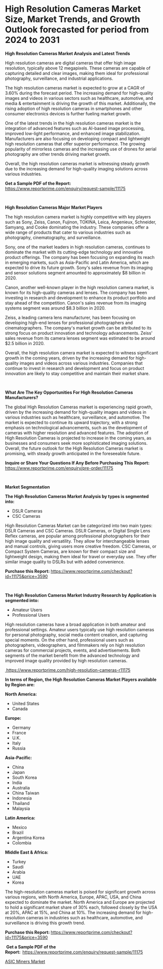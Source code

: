 <p><h1>High Resolution Cameras Market Size, Market Trends, and Growth Outlook forecasted for period from 2024 to 2031</h1></p><p><strong>High Resolution Cameras Market Analysis and Latest Trends</strong></p>
<p><p>High resolution cameras are digital cameras that offer high image resolution, typically above 12 megapixels. These cameras are capable of capturing detailed and clear images, making them ideal for professional photography, surveillance, and industrial applications.</p><p>The high resolution cameras market is expected to grow at a CAGR of 3.60% during the forecast period. The increasing demand for high-quality images and videos in various sectors such as healthcare, automotive, and media & entertainment is driving the growth of this market. Additionally, the rising adoption of high resolution cameras in smartphones and other consumer electronics devices is further fueling market growth.</p><p>One of the latest trends in the high resolution cameras market is the integration of advanced features such as AI-based image processing, improved low-light performance, and enhanced image stabilization. Manufacturers are also focusing on developing compact and lightweight high resolution cameras that offer superior performance. The growing popularity of mirrorless cameras and the increasing use of drones for aerial photography are other trends driving market growth.</p><p>Overall, the high resolution cameras market is witnessing steady growth due to the increasing demand for high-quality imaging solutions across various industries.</p></p>
<p><strong>Get a Sample PDF of the Report:&nbsp;</strong> <a href="https://www.reportprime.com/enquiry/request-sample/11175">https://www.reportprime.com/enquiry/request-sample/11175</a></p>
<p>&nbsp;</p>
<p><strong>High Resolution Cameras Major Market Players</strong></p>
<p><p>The high resolution camera market is highly competitive with key players such as Sony, Zeiss, Canon, Fujinon, TOKINA, Leica, Angenieux, Schneider, Samyang, and Cooke dominating the industry. These companies offer a wide range of products that cater to various industries such as photography, cinematography, and surveillance.</p><p>Sony, one of the market leaders in high resolution cameras, continues to dominate the market with its cutting-edge technology and innovative product offerings. The company has been focusing on expanding its reach in emerging markets, such as Asia-Pacific and Latin America, which are expected to drive its future growth. Sony's sales revenue from its imaging and sensor solutions segment amounted to approximately $8 billion in 2020.</p><p>Canon, another well-known player in the high resolution camera market, is known for its high-quality cameras and lenses. The company has been investing in research and development to enhance its product portfolio and stay ahead of the competition. Canon's sales revenue from its imaging systems segment was around $8.3 billion in 2020.</p><p>Zeiss, a leading camera lens manufacturer, has been focusing on developing high-end lenses for professional photographers and cinematographers. The company's market growth can be attributed to its strong focus on product innovation and technology advancements. Zeiss' sales revenue from its camera lenses segment was estimated to be around $2.5 billion in 2020.</p><p>Overall, the high resolution camera market is expected to witness significant growth in the coming years, driven by the increasing demand for high-quality images and videos across various industries. Companies that continue to invest in research and development and focus on product innovation are likely to stay competitive and maintain their market share.</p></p>
<p>&nbsp;</p>
<p><strong>What Are The Key Opportunities For High Resolution Cameras Manufacturers?</strong></p>
<p><p>The global High Resolution Cameras market is experiencing rapid growth, driven by the increasing demand for high-quality images and videos in various industries such as healthcare, surveillance, and automotive. The market is expected to continue its upward trajectory, with a strong emphasis on technological advancements, such as the development of cameras with higher resolution and advanced features. The adoption of High Resolution Cameras is projected to increase in the coming years, as businesses and consumers seek more sophisticated imaging solutions. Overall, the future outlook for the High Resolution Cameras market is promising, with steady growth anticipated in the foreseeable future.</p></p>
<p><strong>Inquire or Share Your Questions If Any Before Purchasing This Report:</strong> <a href="https://www.reportprime.com/enquiry/pre-order/11175">https://www.reportprime.com/enquiry/pre-order/11175</a></p>
<p>&nbsp;</p>
<p><strong>Market Segmentation</strong></p>
<p><strong>The High Resolution Cameras Market Analysis by types is segmented into:</strong></p>
<p><ul><li>DSLR Cameras</li><li>CSC Cameras</li></ul></p>
<p><p>High Resolution Cameras Market can be categorized into two main types: DSLR Cameras and CSC Cameras. DSLR Cameras, or Digital Single Lens Reflex cameras, are popular among professional photographers for their high image quality and versatility. They allow for interchangeable lenses and manual controls, giving users more creative freedom. CSC Cameras, or Compact System Cameras, are known for their compact size and lightweight design, making them ideal for travel or everyday use. They offer similar image quality to DSLRs but with added convenience.</p></p>
<p><strong>Purchase this Report:&nbsp;</strong><a href="https://www.reportprime.com/checkout?id=11175&price=3590">https://www.reportprime.com/checkout?id=11175&price=3590</a></p>
<p>&nbsp;</p>
<p><strong>The High Resolution Cameras Market Industry Research by Application is segmented into:</strong></p>
<p><ul><li>Amateur Users</li><li>Professional Users</li></ul></p>
<p><p>High resolution cameras have a broad application in both amateur and professional settings. Amateur users typically use high resolution cameras for personal photography, social media content creation, and capturing special moments. On the other hand, professional users such as photographers, videographers, and filmmakers rely on high resolution cameras for commercial projects, events, and advertisements. Both segments of the market benefit from the advanced technology and improved image quality provided by high resolution cameras.</p></p>
<p><a href="https://www.reportprime.com/high-resolution-cameras-r11175">&nbsp;https://www.reportprime.com/high-resolution-cameras-r11175</a></p>
<p><strong>In terms of Region, the High Resolution Cameras Market Players available by Region are:</strong></p>
<p>
    <p> <strong> North America: </strong>
        <ul>
            <li>United States</li>
            <li>Canada</li>
        </ul>
        </p> 
    <p> <strong> Europe: </strong>
        <ul>
            <li>Germany</li>
            <li>France</li>
            <li>U.K.</li>
            <li>Italy</li>
            <li>Russia</li>
        </ul>
        </p> 
    <p> <strong> Asia-Pacific: </strong>
        <ul>
            <li>China</li>
            <li>Japan</li>
            <li>South Korea</li>
            <li>India</li>
            <li>Australia</li>
            <li>China Taiwan</li>
            <li>Indonesia</li>
            <li>Thailand</li>
            <li>Malaysia</li>
        </ul>
        </p> 
    <p> <strong> Latin America: </strong>
        <ul>
            <li>Mexico</li>
            <li>Brazil</li>
            <li>Argentina Korea</li>
            <li>Colombia</li>
        </ul>
        </p> 
    <p> <strong> Middle East & Africa: </strong>
        <ul>
            <li>Turkey</li>
            <li>Saudi</li>
            <li>Arabia</li>
            <li>UAE</li>
            <li>Korea</li>
        </ul>
    </p>
    </p>
<p><p>The high-resolution cameras market is poised for significant growth across various regions, with North America, Europe, APAC, USA, and China expected to dominate the market. North America and Europe are projected to hold a significant market share of 30% each, followed closely by the USA at 20%, APAC at 15%, and China at 10%. The increasing demand for high-resolution cameras in industries such as healthcare, automotive, and surveillance is driving this growth trend.</p></p>
<p><strong>Purchase this Report: </strong><a href="https://www.reportprime.com/checkout?id=11175&price=3590">https://www.reportprime.com/checkout?id=11175&price=3590</a></p>
<p>&nbsp;<strong>Get a Sample PDF of the Report:&nbsp;&nbsp;</strong><a href="https://www.reportprime.com/enquiry/request-sample/11175">https://www.reportprime.com/enquiry/request-sample/11175</a></p>
<p><strong></strong></p>
<p><p><a href="https://github.com/GroverBarry/Market-Research-Report-List-4/blob/main/asic-miners-market.md">ASIC Miners Market</a></p></p>